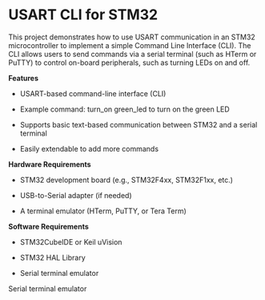 # USART CLI for STM32

This project demonstrates how to use USART communication in an STM32 microcontroller to implement a simple Command Line Interface (CLI). The CLI allows users to send commands via a serial terminal (such as HTerm or PuTTY) to control on-board peripherals, such as turning LEDs on and off.

**Features**
* USART-based command-line interface (CLI)

* Example command: turn_on green_led to turn on the green LED

* Supports basic text-based communication between STM32 and a serial terminal

* Easily extendable to add more commands

**Hardware Requirements**

* STM32 development board (e.g., STM32F4xx, STM32F1xx, etc.)

* USB-to-Serial adapter (if needed)

* A terminal emulator (HTerm, PuTTY, or Tera Term)

**Software Requirements**

* STM32CubeIDE or Keil uVision

* STM32 HAL Library
* Serial terminal emulator

Serial terminal emulator
